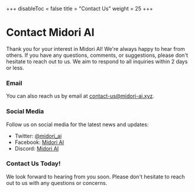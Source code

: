 +++
disableToc = false
title = "Contact Us"
weight = 25
+++

# Contact Midori  AI

Thank you for your interest in Midori AI! We're always happy to hear from others. If you have any questions, comments, or  suggestions, please don't hesitate to reach out to us. We aim to respond to all inquiries within 2 days or less.

### Email

You can  also reach us by email at [contact-us@midori-ai.xyz](mailto:contact-us@midori-ai.xyz).

### Social Media

Follow us on social media for the latest news and updates:

* Twitter: [@midori_ai](https://twitter.com/lunamidori5)
* Facebook: [Midori AI](https://www.facebook.com/TWLunagreen)
* Discord: [Midori  AI](https://discord.gg/xdgCx3VyHU)

### Contact Us Today!

We look forward to hearing from you soon. Please don't hesitate to reach out to us with any questions or concerns.
